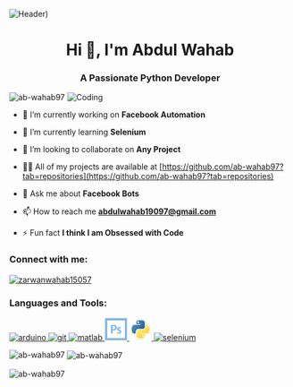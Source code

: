 ![Header](./github-header-image.png))
<h1 align="center">Hi 👋, I'm Abdul Wahab</h1>
<h3 align="center">A Passionate Python Developer</h3>
<img align="right" alt="Coding" width="400" src=https://cdn.dribbble.com/users/1162077/screenshots/3848914/programmer.gif>

<p align="left"> <img src="https://komarev.com/ghpvc/?username=ab-wahab97&label=Profile%20views&color=0e75b6&style=flat" alt="ab-wahab97" /> </p>

- 🔭 I’m currently working on **Facebook Automation**

- 🌱 I’m currently learning **Selenium**

- 👯 I’m looking to collaborate on **Any Project**

- 👨‍💻 All of my projects are available at [https://github.com/ab-wahab97?tab=repositories](https://github.com/ab-wahab97?tab=repositories)

- 💬 Ask me about **Facebook Bots**

- 📫 How to reach me **abdulwahab19097@gmail.com**

- ⚡ Fun fact **I think I am Obsessed with Code**

<h3 align="left">Connect with me:</h3>
<p align="left">
<a href="https://www.hackerrank.com/zarwanwahab15057" target="blank"><img align="center" src="https://raw.githubusercontent.com/rahuldkjain/github-profile-readme-generator/master/src/images/icons/Social/hackerrank.svg" alt="zarwanwahab15057" height="30" width="40" /></a>
</p>

<h3 align="left">Languages and Tools:</h3>
<p align="left"> <a href="https://www.arduino.cc/" target="_blank" rel="noreferrer"> <img src="https://cdn.worldvectorlogo.com/logos/arduino-1.svg" alt="arduino" width="40" height="40"/> </a> <a href="https://git-scm.com/" target="_blank" rel="noreferrer"> <img src="https://www.vectorlogo.zone/logos/git-scm/git-scm-icon.svg" alt="git" width="40" height="40"/> </a> <a href="https://www.mathworks.com/" target="_blank" rel="noreferrer"> <img src="https://upload.wikimedia.org/wikipedia/commons/2/21/Matlab_Logo.png" alt="matlab" width="40" height="40"/> </a> <a href="https://www.photoshop.com/en" target="_blank" rel="noreferrer"> <img src="https://raw.githubusercontent.com/devicons/devicon/master/icons/photoshop/photoshop-line.svg" alt="photoshop" width="40" height="40"/> </a> <a href="https://www.python.org" target="_blank" rel="noreferrer"> <img src="https://raw.githubusercontent.com/devicons/devicon/master/icons/python/python-original.svg" alt="python" width="40" height="40"/> </a> <a href="https://www.selenium.dev" target="_blank" rel="noreferrer"> <img src="https://raw.githubusercontent.com/detain/svg-logos/780f25886640cef088af994181646db2f6b1a3f8/svg/selenium-logo.svg" alt="selenium" width="40" height="40"/> </a> </p>

<p><img align="left" src="https://github-readme-stats.vercel.app/api/top-langs?username=ab-wahab97&show_icons=true&locale=en&layout=compact" alt="ab-wahab97" /></p>

<p>&nbsp;<img align="center" src="https://github-readme-stats.vercel.app/api?username=ab-wahab97&show_icons=true&locale=en" alt="ab-wahab97" /></p>

<p><img align="center" src="https://github-readme-streak-stats.herokuapp.com/?user=ab-wahab97&" alt="ab-wahab97" /></p>
